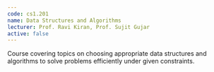 ```yaml
---
code: cs1.201
name: Data Structures and Algorithms
lecturer: Prof. Ravi Kiran, Prof. Sujit Gujar
active: false
---
```

Course covering topics on choosing appropriate data structures and algorithms to solve problems efficiently under given constraints.
